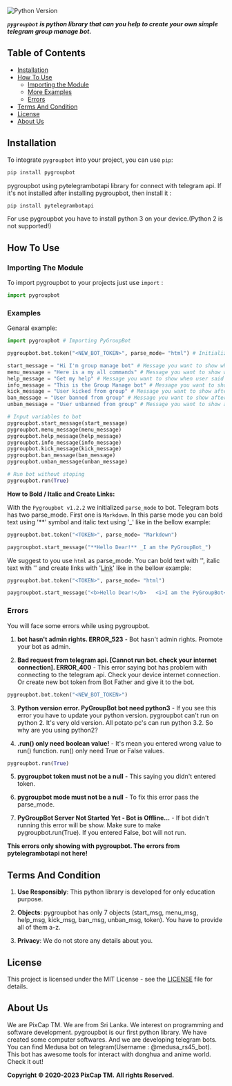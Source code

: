 
![Python Version](https://img.shields.io/badge/python-3.9-blue.svg)

**_`pygroupbot` is python library that can you help to create your own simple telegram group manage bot._**

## Table of Contents

- [Installation](#installation)
- [How To Use](#how-to-use)
  - [Importing the Module](#importing-the-module)
  - [More Examples](#examples)
  - [Errors](#errors)
- [Terms And Condition](#terms-and-condition)
- [License](#license)
- [About Us](#about-us)

## Installation

To integrate `pygroupbot` into your project, you can use `pip`:

```bash
pip install pygroupbot
```

pygroupbot using pytelegrambotapi library for connect with telegram api. If it's not installed after installing pygroupbot, then install it :

```bash
pip install pytelegrambotapi
```

For use pygroupbot you have to install python 3 on your device.(Python 2 is not supported!)

## How To Use

### Importing The Module

To import pygroupbot to your projects just use `import` :

```python
import pygroupbot
```

### Examples

Genaral example:

```python
import pygroupbot # Importing PyGroupBot

pygroupbot.bot.token("<NEW_BOT_TOKEN>", parse_mode= "html") # Initializing Bot Token and parse_mode. Also you can use 'Markdown' to parse_mode

start_message = "Hi I'm group manage bot" # Message you want to show when user said /start
menu_message = "Here is a my all commands" # Message you want to show when user said /menu
help_message = "Get my help" # Message you want to show when user said /help
info_message = "This is the Group Manage bot" # Message you want to show when user said /info
kick_message = "User kicked from group" # Message you want to show after user kick
ban_message = "User banned from group" # Message you want to show after user ban
unban_message = "User unbanned from group" # Message you want to show after  user unban

# Input variables to bot
pygroupbot.start_message(start_message)
pygroupbot.menu_message(menu_message)
pygroupbot.help_message(help_message)
pygroupbot.info_message(info_message)
pygroupbot.kick_message(kick_message)
pygroupbot.ban_message(ban_message)
pygroupbot.unban_message(unban_message)

# Run bot without stoping
pygroupbot.run(True)

```

**How to Bold / Italic and Create Links:**

With the `Pygroupbot v1.2.2` we initialized `parse_mode` to bot. Telegram bots has two parse_mode. First one is `Markdown`. In this parse mode you can bold text using '**' symbol and italic text using '_' like in the bellow example:

```python
pygroupbot.bot.token("<TOKEN>", parse_mode= "Markdown")

paygroupbot.start_message("**Hello Dear!** _I am the PyGroupBot_")
```

We suggest to you use `html` as parse_mode. You can bold text with '<b></b>', italic text with '<i></i>' and create links with '<a href="google.com">Link</a>' like in the bellow example:

```python
pygroupbot.bot.token("<TOKEN>", parse_mode= "html")

paygroupbot.start_message("<b>Hello Dear!</b>   <i>I am the PyGroupBot</i>   <a href='https://github.com/ranujasanmir/pygroupbot'>Go to github</a>")
```

### Errors

You will face some errors while using pygroupbot.

1. **bot hasn't admin rights. ERROR_523** - Bot hasn't admin rights. Promote your bot as admin.

2. **Bad request from telegram api. [Cannot run bot. check your internet connection]. ERROR_400** - This error saying bot has problem with connecting to the telegram api. Check your device internet connection. Or create new bot token from Bot Father and give it to the bot.

```python
pygroupbot.bot.token("<NEW_BOT_TOKEN>")
```

3. **Python version error. PyGroupBot bot need python3** - If you see this error you have to update your python version. pygroupbot can't run on python 2. It's very old version. All potato pc's can run python 3.2. So why are you using python2?

4. **.run() only need boolean value!** - It's mean you entered wrong value to run() function. run() only need True or False values.

```python
pygroupbot.run(True)
```

5. **pygroupbot token must not be a null** - This saying you didn't entered token.

6. **pygroupbot mode must not be a null** - To fix this error pass the parse_mode.

7. **PyGroupBot Server Not Started Yet - Bot is Offline...** - If bot didn't running this error will be show. Make sure to make pygroupbot.run(True). If you entered False, bot will not run.

**This errors only showing with pygroupbot. The errors from pytelegrambotapi not here!**

## Terms And Condition

1. **Use Responsibly**: This python library is developed for only education purpose.

2. **Objects**: pygroupbot has only 7 objects (start_msg, menu_msg, help_msg, kick_msg, ban_msg, unban_msg, token). You have to provide all of them a-z.

3. **Privacy**: We do not store any details about you.

## License

This project is licensed under the MIT License - see the [LICENSE](LICENSE) file for details.

## About Us

We are PixCap TM. We are from Sri Lanka. We interest on programming and software development. pygroupbot is our first python library. We have created some computer softwares. And we are developing telegram bots. You can find Medusa bot on telegram(Username : @medusa_rs45_bot). This bot has awesome tools for interact with donghua and anime world. Check it out!

**Copyright © 2020-2023 PixCap TM.**
**All rights Reserved.**

